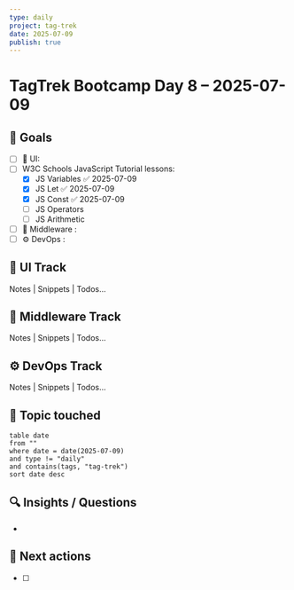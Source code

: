 ```yaml
---
type: daily
project: tag-trek
date: 2025-07-09
publish: true
---
```

# TagTrek Bootcamp Day 8 – 2025-07-09

## 🎯 Goals
- [ ] 🐣 UI:
- [ ] W3C Schools JavaScript Tutorial lessons:
    - [x] JS Variables ✅ 2025-07-09
    - [x] JS Let ✅ 2025-07-09
    - [x] JS Const ✅ 2025-07-09
    - [ ] JS Operators
    - [ ] JS Arithmetic
- [ ] 🌳 Middleware :
- [ ] ⚙️ DevOps  : 

## 🐣 UI Track
Notes | Snippets | Todos…

## 🌳 Middleware Track
Notes | Snippets | Todos…

## ⚙️ DevOps Track
Notes | Snippets | Todos…

## 🧩 Topic touched
```dataview
table date
from ""
where date = date(2025-07-09)
and type != "daily"
and contains(tags, "tag-trek")
sort date desc
```

## 🔍 Insights / Questions
- 

## 🚀 Next actions
- [ ]